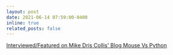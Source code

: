 ```yaml
---
layout: post
date: 2021-06-14 07:59:00-0400
inline: true
related_posts: false
---
```


[Interviewed/Featured on Mike Dris Collis' Blog Mouse Vs Python](https://www.blog.pythonlibrary.org/2021/06/14/pydev-of-the-week-raghav-bali/)
